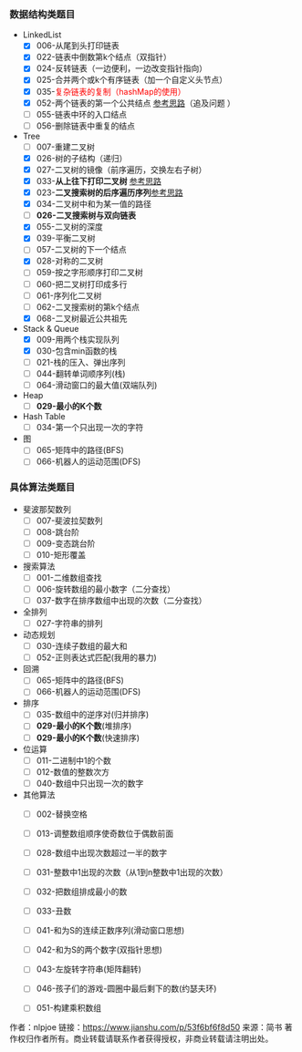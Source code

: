 ### 数据结构类题目

- LinkedList
  - [x] 006-从尾到头打印链表
  - [x] 022-链表中倒数第k个结点（双指针）
  - [x] 024-反转链表（一边便利，一边改变指针指向）
  - [x] 025-合并两个或k个有序链表（加一个自定义头节点）
  - [x] 035-<font color='red'>复杂链表的复制（hashMap的使用）</font>
  - [x] 052-两个链表的第一个公共结点 [参考思路](https://leetcode-cn.com/problems/liang-ge-lian-biao-de-di-yi-ge-gong-gong-jie-dian-lcof/solution/liang-ge-lian-biao-de-di-yi-ge-gong-gong-jie-di-30/)（追及问题 ）
  - [ ] 055-链表中环的入口结点
  - [ ] 056-删除链表中重复的结点
- Tree
  - [ ] 007-重建二叉树
  - [x] 026-树的子结构（递归）
  - [x] 027-二叉树的镜像（前序遍历，交换左右子树）
  - [x] 033-**从上往下打印二叉树**   [参考思路](https://leetcode-cn.com/problems/er-cha-sou-suo-shu-de-hou-xu-bian-li-xu-lie-lcof/solution/mian-shi-ti-33-er-cha-sou-suo-shu-de-hou-xu-bian-6/)
  - [x] 023-**二叉搜索树的后序遍历序列**[参考思路](https://leetcode-cn.com/problems/er-cha-shu-zhong-he-wei-mou-yi-zhi-de-lu-jing-lcof/solution/mian-shi-ti-34-er-cha-shu-zhong-he-wei-mou-yi-zh-5/)
  - [x] 034-二叉树中和为某一值的路径
  - [ ] **026-二叉搜索树与双向链表**
  - [x] 055-二叉树的深度
  - [x] 039-平衡二叉树
  - [ ] 057-二叉树的下一个结点
  - [x] 028-对称的二叉树
  - [ ] 059-按之字形顺序打印二叉树
  - [ ] 060-把二叉树打印成多行
  - [ ] 061-序列化二叉树
  - [ ] 062-二叉搜索树的第k个结点
  - [x] 068-二叉树最近公共祖先
- Stack & Queue
  - [x] 009-用两个栈实现队列
  - [x] 030-包含min函数的栈
  - [ ] 021-栈的压入、弹出序列
  - [ ] 044-翻转单词顺序列(栈)
  - [ ] 064-滑动窗口的最大值(双端队列)
- Heap
  - [ ] **029-最小的K个数**
- Hash Table
  - [ ] 034-第一个只出现一次的字符
- 图
  - [ ] 065-矩阵中的路径(BFS)
  - [ ] 066-机器人的运动范围(DFS)

### 具体算法类题目

- 斐波那契数列
  - [ ] 007-斐波拉契数列
  - [ ] 008-跳台阶
  - [ ] 009-变态跳台阶
  - [ ] 010-矩形覆盖
- 搜索算法
  - [ ] 001-二维数组查找
  - [ ] 006-旋转数组的最小数字（二分查找）
  - [ ] 037-数字在排序数组中出现的次数（二分查找）
- 全排列
  - [ ] 027-字符串的排列
- 动态规划
  - [ ] 030-连续子数组的最大和
  - [ ] 052-正则表达式匹配(我用的暴力)
- 回溯
  - [ ] 065-矩阵中的路径(BFS)
  - [ ] 066-机器人的运动范围(DFS)
- 排序
  - [ ] 035-数组中的逆序对(归并排序)
  - [ ] **029-最小的K个数**(堆排序)
  - [ ] **029-最小的K个数**(快速排序)
- 位运算
  - [ ] 011-二进制中1的个数
  - [ ] 012-数值的整数次方
  - [ ] 040-数组中只出现一次的数字
- 其他算法
  - [ ] 002-替换空格
  - [ ] 013-调整数组顺序使奇数位于偶数前面
  - [ ] 028-数组中出现次数超过一半的数字
  - [ ] 031-整数中1出现的次数（从1到n整数中1出现的次数）
  - [ ] 032-把数组排成最小的数
  - [ ] 033-丑数
  - [ ] 041-和为S的连续正数序列(滑动窗口思想)
  - [ ] 042-和为S的两个数字(双指针思想)
  - [ ] 043-左旋转字符串(矩阵翻转)
  - [ ] 046-孩子们的游戏-圆圈中最后剩下的数(约瑟夫环)
  - [ ] 051-构建乘积数组



作者：nlpjoe
链接：https://www.jianshu.com/p/53f6bf6f8d50
来源：简书
著作权归作者所有。商业转载请联系作者获得授权，非商业转载请注明出处。
